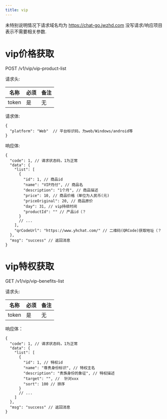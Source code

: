 ```yaml
---
title: vip
---
```


未特别说明情况下请求域名均为 https://chat-go.jwzhd.com
没写请求/响应项目表示不需要相关参数.  

# vip价格获取

POST /v1/vip/vip-product-list

请求头:  

|名称|必须|备注|
|-----|-----|-----|
|token|是|无|

请求体:  
```JSONC
{
  "platform": "Web"  // 平台标识码，为web/Windows/android等
}
```

响应体:  
```JSONC
{
  "code": 1, // 请求状态码，1为正常
  "data": {
    "list": [
      {
        "id": 1, // 商品id
        "name": "VIP月付", // 商品名
        "description": "1个月", // 商品描述
        "price": 10, // 商品价格（单位为人民币(元)
        "priceOriginal": 20, // 商品原价
        "day": 31, // vip持续时间
        "productId": "" // 产品id（？
      }
      // ...
    ],
    "qrCodeUrl": "https://www.yhchat.com/" // 二维码(QRCode)获取地址（？
  },
  "msg": "success" // 返回消息
}
```
# vip特权获取

GET /v1/vip/vip-benefits-list

请求头:  

|名称|必须|备注|
|-----|-----|-----|
|token|是|无|

响应体：
```JSONC
{
  "code": 1, // 请求状态码，1为正常
  "data": {
    "list": [
      {
        "id": 1, // 特权id
        "name": "尊贵身份标识", // 特权主名
        "description": "贵族身份的象征", // 特权描述
        "target": "", //  针对xxx
        "sort": 100 // 排序
      }
      // ...
    ]
  },
  "msg": "success" // 返回消息
}
```
